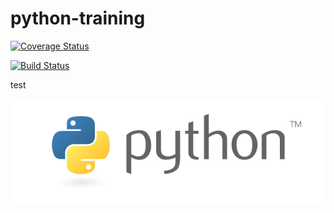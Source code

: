 # python-training


[![Coverage Status](https://coveralls.io/repos/github/python-code-level/python-training/badge.svg?branch=master)](https://coveralls.io/github/python-code-level/python-training?branch=master)

[![Build Status](https://travis-ci.org/python-code-level/ticross.svg?branch=master)](https://travis-ci.org/python-code-level/ticross) 



test

![alt text](images/python-logo-master-v3-TM.png)
